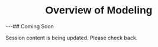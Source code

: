 <h1  style="font-family:  Verdana,  Geneva,  sans-serif;  text-align:center">Overview  of  Modeling</h1> 
---##  Coming  Soon 
 
Session  content  is  being  updated.  Please  check  back.
